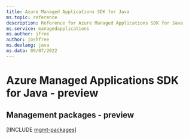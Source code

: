 ```yaml
---
title: Azure Managed Applications SDK for Java
ms.topic: reference
description: Reference for Azure Managed Applications SDK for Java
ms.service: managedapplications
ms.author: jfree
author: joshfree
ms.devlang: java
ms.data: 09/07/2022
---
```

# Azure Managed Applications SDK for Java - preview

## Management packages - preview
[!INCLUDE [mgmt-packages](managed-applications-mgmt-index.md)]